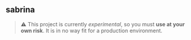 ## sabrina

> ⚠️ This project is currently _experimental_, so you must **use at your own risk**. It is in no way fit for a production environment.
